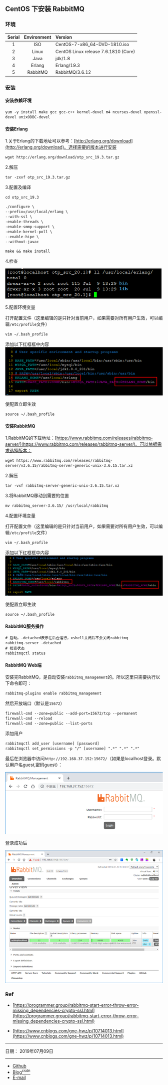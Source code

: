 ## CentOS 下安装 RabbitMQ

### 环境

| Serial | Environment | Version                              |
|:------:|:-----------:|:-------------------------------------|
| 1      | ISO         | CentOS-7-x86_64-DVD-1810.iso         |
| 2      | Linux       | CentOS Linux release 7.6.1810 (Core) |
| 3      | Java        | jdk/1.8                              |
| 4      | Erlang      | Erlang/19.3                          |
| 5      | RabbitMQ    | RabbitMQ/3.6.12                      |

### 安装

#### 安装依赖环境

```shell
yum -y install make gcc gcc-c++ kernel-devel m4 ncurses-devel openssl-devel unixODBC-devel
```

#### 安装Erlang

1.关于Erlang的下载地址可以参考：[http://erlang.org/download](http://erlang.org/download)。选择需要的版本进行安装

```shell
wget http://erlang.org/download/otp_src_19.3.tar.gz
```

2.解压

```shell
tar -zxvf otp_src_19.3.tar.gz
```

3.配置及编译

```shell
cd otp_src_19.3
```

```shell
./configure \
--prefix=/usr/local/erlang \
--with-ssl \
-enable-threads \
-enable-smmp-support \
-enable-kernel-poll \
--enable-hipe \
--without-javac
```

```shell
make && make install
```

4.检查

![](_image/20190709174339.png)

5.配置环境变量

打开配置文件（这里编辑的是只针对当前用户，如果需要对所有用户生效，可以编辑`/etc/profile`文件）
```shell
vim ~/.bash_profile
```

添加以下红框框中内容
![](_image/20190709175222.png)

使配置立即生效
```shell
source ~/.bash_profile
```

#### 安装RabbitMQ

1.RabbitMQ的下载地址：[https://www.rabbitmq.com/releases/rabbitmq-server/](https://www.rabbitmq.com/releases/rabbitmq-server/)。可以依据需求选择版本：

```shell
wget https://www.rabbitmq.com/releases/rabbitmq-server/v3.6.15/rabbitmq-server-generic-unix-3.6.15.tar.xz
```

2.解压

```shell
tar -vxf rabbitmq-server-generic-unix-3.6.15.tar.xz
```

3.将RabbitMQ移动到需要的位置

```shell
mv rabbitmq_server-3.6.15/ /usr/local/rabbitmq
```

4.配置环境变量

打开配置文件（这里编辑的是只针对当前用户，如果需要对所有用户生效，可以编辑`/etc/profile`文件）
```shell
vim ~/.bash_profile
```

添加以下红框框中内容
![](_image/20190709180519.png)

使配置立即生效
```shell
source ~/.bash_profile
```

#### RabbitMQ服务操作

```shell
# 启动。-detached表示在后台运行，xshell关闭后不会关闭rabbitmq
rabbitmq-server -detached
# 检查状态
rabbitmqctl status
```

#### RabbitMQ Web端

安装完RabbitMQ，是自动安装`rabbitmq_management`的。所以这里只需要执行以下命令即可：

```shell
rabbitmq-plugins enable rabbitmq_management
```

然后开放端口（默认是`15672`）

```shell
firewall-cmd --zone=public --add-port=15672/tcp --permanent
firewall-cmd --reload
firewall-cmd --zone=public --list-ports
```

添加用户

```shell
rabbitmqctl add_user [username] [password]
rabbitmqctl set_permissions -p "/" [username] ".*" ".*" ".*"
```

最后在浏览器中访问`http://192.168.37.152:15672/`（如果是localhost登录。默认用户名guest,密码guest）：

![](_image/20190710115035.png)

登录成功后

![](_image/20190710120411.png)

### Ref

- [https://programmer.group/rabbitmq-start-error-throw-error-missing_dependencies-crypto-ssl.html](https://programmer.group/rabbitmq-start-error-throw-error-missing_dependencies-crypto-ssl.html)

- [https://www.cnblogs.com/gne-hwz/p/10714013.html](https://www.cnblogs.com/gne-hwz/p/10714013.html)

-----

日期： 2019年07月09日

-----


- [Github](https://github.com/qwhai)
- [Blog<sup>csdn</sup>](https://qwhai.blog.csdn.net)
- [E-mail](return_zero0@163.com)
